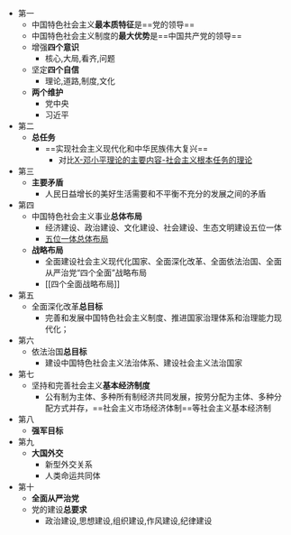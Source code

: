- 第一
	- 中国特色社会主义**最本质特征**是==党的领导==
	- 中国特色社会主义制度的**最大优势**是==中国共产党的领导==
	- 增强**四个意识**
		- 核心,大局,看齐,问题
	- 坚定**四个自信**
		- 理论,道路,制度,文化
	- **两个维护**
		- 党中央
		- 习近平
- 第二
	- **总任务**
		- ==实现社会主义现代化和中华民族伟大复兴==
			- 对比[X-邓小平理论的主要内容-社会主义根本任务的理论](X-邓小平理论的主要内容-社会主义根本任务的理论.md)
- 第三
	- **主要矛盾**
		- 人民日益增长的美好生活需要和不平衡不充分的发展之间的矛盾
- 第四
	- 中国特色社会主义事业**总体布局**
		- 经济建设、政治建设、文化建设、社会建设、生态文明建设五位一体
		- [五位一体总体布局](五位一体总体布局.md)
	- **战略布局**
		- 全面建设社会主义现代化国家、全面深化改革、全面依法治国、全面从严治党“四个全面”战略布局
		- [[四个全面战略布局]]
- 第五
	- 全面深化改革**总目标**
		- 完善和发展中国特色社会主义制度、推进国家治理体系和治理能力现代化；
- 第六
	- 依法治国**总目标**
		- 建设中国特色社会主义法治体系、建设社会主义法治国家
- 第七
	- 坚持和完善社会主义**基本经济制度**
		- 公有制为主体、多种所有制经济共同发展，按劳分配为主体、多种分配方式并存，==社会主义市场经济体制==等社会主义基本经济制
- 第八
	- **强军目标**
- 第九
	- **大国外交**
		- 新型外交关系
		- 人类命运共同体
- 第十
	- **全面从严治党**
	- 党的建设**总要求**
		- 政治建设,思想建设,组织建设,作风建设,纪律建设